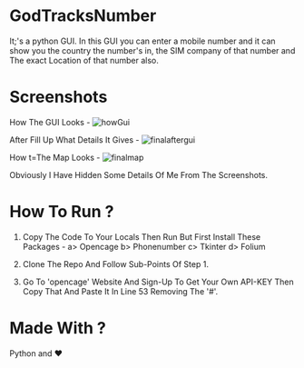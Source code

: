 # GodTracksNumber
It;'s a python GUI. In this GUI you can enter a mobile number and it can show you the country the number's in, the SIM company of that number and The exact Location of that number also. 

# Screenshots

How The GUI Looks - 
![howGui](https://github.com/ArunavaCoderEm/GodTracksNumber/assets/121813676/6a4eb2b9-a6b9-40af-b822-b0c9ea91c722)

After Fill Up What Details It Gives - 
![finalaftergui](https://github.com/ArunavaCoderEm/GodTracksNumber/assets/121813676/bc9e8360-d7f2-4746-b280-0bde8ed4cad8)

How t=The Map Looks - 
![finalmap](https://github.com/ArunavaCoderEm/GodTracksNumber/assets/121813676/fd178b27-9b4e-47d0-ac7c-3fe72e63884c)

Obviously I Have Hidden Some Details Of Me From The Screenshots.

# How To Run ?
1. Copy The Code To Your Locals Then Run But First Install These Packages - 
    a> Opencage
    b> Phonenumber
    c> Tkinter
    d> Folium

2. Clone The Repo And Follow Sub-Points Of Step 1.
3. Go To 'opencage' Website And Sign-Up To Get Your Own API-KEY Then Copy That And Paste It In Line 53 Removing The '#'.
   
# Made With ?
Python and ❤️
